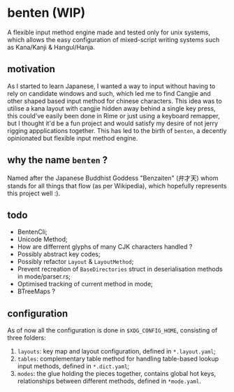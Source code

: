# benten (WIP)
A flexible input method engine made and tested only for unix systems, which allows the easy configuration of mixed-script writing systems such as Kana/Kanji & Hangul/Hanja.

## motivation
As I started to learn Japanese, I wanted a way to input without having to rely on candidate windows and such, which led me to find Cangjie and other shaped based input method for chinese characters. This idea was to utilise a kana layout with cangjie hidden away behind a single key press, this could've easily been done in Rime or just using a keyboard remapper, but I thought it'd be a fun project and would satisfy my desire of not jerry rigging appplications together. This has led to the birth of `benten`, a decently opinionated but flexible input method engine.

## why the name `benten` ?
Named after the Japanese Buddhist Goddess "Benzaiten" (弁才天) whom stands for all things that flow (as per Wikipedia), which hopefully represents this project well :).  

## todo
- BentenCli;
- Unicode Method;
- How are differrent glyphs of many CJK characters handled ?
- Possibly abstract key codes;
- Possibly refactor `Layout` & `LayoutMethod`;
- Prevent recreation of `BaseDirectories` struct in deserialisation methods in mode/parser.rs;
- Optimised tracking of current method in mode;
- BTreeMaps ?

## configuration
As of now all the configuration is done in `$XDG_CONFIG_HOME`, consisting of three folders: 
1. `layouts`: key map and layout configuration, defined in `*.layout.yaml`;
2. `tables`: complementary table method for handling table-based lookup input methods, defined in `*.dict.yaml`;
3. `modes`: the glue holding the pieces together, contains global hot keys, relationships between different methods, defined in `*mode.yaml`.
